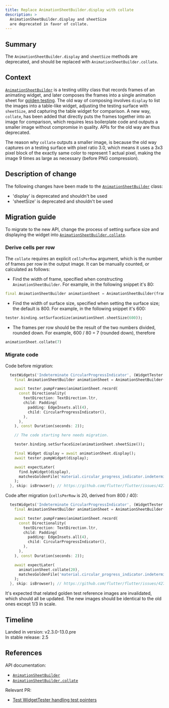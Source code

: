 ```yaml
---
title: Replace AnimationSheetBuilder.display with collate
description: >
  AnimationSheetBuilder.display and sheetSize
  are deprecated in favor of collate.
---
```


## Summary

The `AnimationSheetBuilder.display` and `sheetSize`
methods are deprecated, and should be replaced with
`AnimationSheetBuilder.collate`.

## Context

[`AnimationSheetBuilder`][] is a testing utility
class that records frames of an animating widget,
and later composes the frames into a single
animation sheet for [golden testing][]. The old way
of composing involves `display` to list the images
into a table-like widget, adjusting the testing
surface with `sheetSize`, and capturing the table
widget for comparison. A new way, `collate`, has
been added that directly puts the frames together
into an image for comparison, which requires less
boilerplate code and outputs a smaller image without
compromise in quality. APIs for the old way are thus
deprecated.

The reason why `collate` outputs a smaller image,
is because the old way captures on a testing surface
with pixel ratio 3.0, which means it uses a 3x3 pixel
block of the exactly same color to represent 1 actual
pixel, making the image 9 times as large as necessary
(before PNG compression).

## Description of change

The following changes have been made to the
[`AnimationSheetBuilder`][] class:

* 'display' is deprecated and shouldn't be used
* 'sheetSize' is deprecated and shouldn't be used

## Migration guide

To migrate to the new API, change the process of setting
surface size and displaying the widget into
[`AnimationSheetBuilder.collate`][].

### Derive cells per row

The `collate` requires an explicit `cellsPerRow`
argument, which is the number of frames per
row in the output image. It can be manually counted,
or calculated as follows:

* Find the width of frame, specified when constructing
  `AnimationSheetBuilder`. For example, in the following
  snippet it's 80:

```dart
final AnimationSheetBuilder animationSheet = AnimationSheetBuilder(frameSize: const Size(80, 30));
```

* Find the width of surface size, specified when
  setting the surface size; the default is 800.
  For example, in the following snippet it's 600:

```dart
tester.binding.setSurfaceSize(animationSheet.sheetSize(600));
```

* The frames per row should be the result of the two
  numbers divided, rounded down. For example, 
  600 / 80 = 7 (rounded down), therefore

```dart
animationSheet.collate(7)
```

### Migrate code

Code before migration:

```dart
  testWidgets('Indeterminate CircularProgressIndicator', (WidgetTester tester) async {
    final AnimationSheetBuilder animationSheet = AnimationSheetBuilder(frameSize: const Size(40, 40));

    await tester.pumpFrames(animationSheet.record(
      const Directionality(
        textDirection: TextDirection.ltr,
        child: Padding(
          padding: EdgeInsets.all(4),
          child: CircularProgressIndicator(),
        ),
      ),
    ), const Duration(seconds: 2));

    // The code starting here needs migration.

    tester.binding.setSurfaceSize(animationSheet.sheetSize());

    final Widget display = await animationSheet.display();
    await tester.pumpWidget(display);

    await expectLater(
      find.byWidget(display),
      matchesGoldenFile('material.circular_progress_indicator.indeterminate.png'),
    );
  }, skip: isBrowser); // https://github.com/flutter/flutter/issues/42767
```

Code after migration (`cellsPerRow` is 20, derived from 800 / 40):

```dart
  testWidgets('Indeterminate CircularProgressIndicator', (WidgetTester tester) async {
    final AnimationSheetBuilder animationSheet = AnimationSheetBuilder(frameSize: const Size(40, 40));

    await tester.pumpFrames(animationSheet.record(
      const Directionality(
        textDirection: TextDirection.ltr,
        child: Padding(
          padding: EdgeInsets.all(4),
          child: CircularProgressIndicator(),
        ),
      ),
    ), const Duration(seconds: 2));

    await expectLater(
      animationSheet.collate(20),
      matchesGoldenFile('material.circular_progress_indicator.indeterminate.png'),
    );
  }, skip: isBrowser); // https://github.com/flutter/flutter/issues/42767
```

It's expected that related golden test reference images
are invalidated, which should all be updated. The new
images should be identical to the old ones except
1/3 in scale.

## Timeline

Landed in version: v2.3.0-13.0.pre<br>
In stable release: 2.5

## References

API documentation:

* [`AnimationSheetBuilder`][]
* [`AnimationSheetBuilder.collate`][]

Relevant PR:

* [Test WidgetTester handling test pointers][]

[`AnimationSheetBuilder`]: {{site.api}}flutter/flutter_test/AnimationSheetBuilder-class.html
[`AnimationSheetBuilder.collate`]: {{site.api}}flutter/flutter_test/AnimationSheetBuilder/collate.html
[golden testing]: {{site.repo.flutter}}wiki/Writing-a-golden-file-test-for-package%3Aflutter
[Test WidgetTester handling test pointers]: {{site.repo.flutter}}pull/83337
